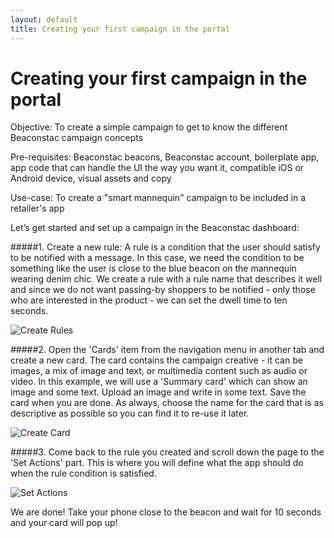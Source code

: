 ```yaml
---
layout: default
title: Creating your first campaign in the portal
---
```

# Creating your first campaign in the portal

Objective: To create a simple campaign to get to know the different Beaconstac campaign concepts

Pre-requisites: Beaconstac beacons, Beaconstac account, boilerplate app, app code that can handle the UI the way you want it, compatible iOS or Android device, visual assets and copy

Use-case: To create a "smart mannequin" campaign to be included in a retailer's app

Let’s get started and set up a campaign in the Beaconstac dashboard:

#####1. Create a new rule: A rule is a condition that the user should satisfy to be notified with a message. In this case, we need the condition to be something like the user is close to the blue beacon on the mannequin wearing denim chic.
We create a rule with a rule name that describes it well and since we do not want passing-by shoppers to be notified - only those who are interested in the product - we can set the dwell time to ten seconds.

![Create Rules](http://i.imgur.com/Fk9wmjl.png)

#####2. Open the 'Cards' item from the navigation menu in another tab and create a new card. The card contains the campaign creative - it can be images, a mix of image and text, or multimedia content such as audio or video. In this example, we will use a 'Summary card' which can show an image and some text. Upload an image and write in some text. Save the card when you are done. As always, choose the name for the card that is as descriptive as possible so you can find it to re-use it later.

<img src="http://i.imgur.com/oCIK9eM.png" alt="Create Card" title="Create Card"/>

#####3. Come back to the rule you created and scroll down the page to the 'Set Actions' part. This is where you will define what the app should do when the rule condition is satisfied.

![Set Actions](http://i.imgur.com/PyZzx1i.png)

We are done! Take your phone close to the beacon and wait for 10 seconds and your card will pop up!
